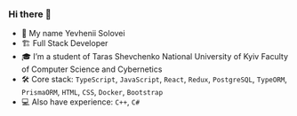 ### Hi there 👋

- 👋 My name Yevhenii Solovei
- 🏗️ Full Stack Developer
- 🎓 I’m a student of Taras Shevchenko National University of Kyiv Faculty of Computer Science and Cybernetics
- 🛠️ Core stack: `TypeScript`, `JavaScript`, `React`, `Redux`, `PostgreSQL`, `TypeORM`, `PrismaORM`, `HTML`, `CSS`, `Docker`, `Bootstrap`
- 💻 Also have experience: `C++`, `C#`
